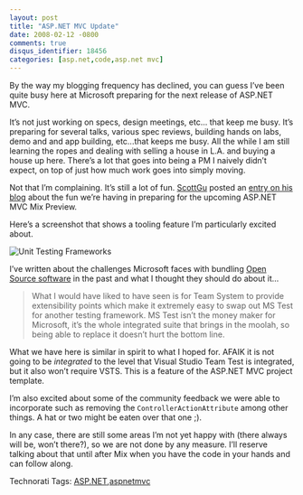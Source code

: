 ```yaml
---
layout: post
title: "ASP.NET MVC Update"
date: 2008-02-12 -0800
comments: true
disqus_identifier: 18456
categories: [asp.net,code,asp.net mvc]
---
```

By the way my blogging frequency has declined, you can guess I’ve been
quite busy here at Microsoft preparing for the next release of ASP.NET
MVC.

It’s not just working on specs, design meetings, etc... that keep me
busy. It’s preparing for several talks, various spec reviews, building
hands on labs, demo and and app building, etc...that keeps me busy. All
the while I am still learning the ropes and dealing with selling a house
in L.A. and buying a house up here. There’s a lot that goes into being a
PM I naively didn’t expect, on top of just how much work goes into
simply moving.

Not that I’m complaining. It’s still a lot of fun.
[ScottGu](http://weblogs.asp.net/scottgu/ "Scott Guthrie") posted an
[entry on his
blog](http://weblogs.asp.net/scottgu/archive/2008/02/12/asp-net-mvc-framework-road-map-update.aspx "ASP.NET MVC Roadmap")
about the fun we’re having in preparing for the upcoming ASP.NET MVC Mix
Preview.

Here’s a screenshot that shows a tooling feature I’m particularly
excited about.

![Unit Testing
Frameworks](http://haacked.com/images/haacked_com/WindowsLiveWriter/ASP.NETMVCUpdate_C69C/UnitTestingFrameworks_3.png)

I’ve written about the challenges Microsoft faces with bundling [Open
Source
software](http://haacked.com/archive/2007/09/04/should-microsoft-really-bundle-open-source-software.aspx "Should Microsoft Bundle Open Source Software")
in the past and what I thought they should do about it...

> What I would have liked to have seen is for Team System to provide
> extensibility points which make it extremely easy to swap out MS Test
> for another testing framework. MS Test isn’t the money maker for
> Microsoft, it’s the whole integrated suite that brings in the moolah,
> so being able to replace it doesn’t hurt the bottom line.

What we have here is similar in spirit to what I hoped for. AFAIK it is
not going to be *integrated* to the level that Visual Studio Team Test
is integrated, but it also won’t require VSTS. This is a feature of the
ASP.NET MVC project template.

I’m also excited about some of the community feedback we were able to
incorporate such as removing the `ControllerActionAttribute` among other
things. A hat or two might be eaten over that one ;).

In any case, there are still some areas I’m not yet happy with (there
always will be, won’t there?), so we are not done by any measure. I’ll
reserve talking about that until after Mix when you have the code in
your hands and can follow along.

Technorati Tags:
[ASP.NET](http://technorati.com/tags/ASP.NET),[aspnetmvc](http://technorati.com/tags/aspnetmvc)


